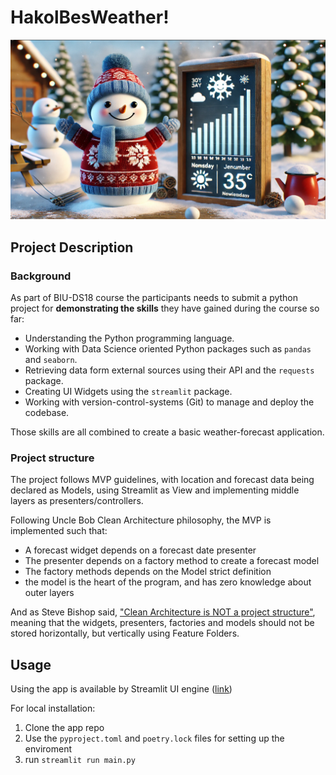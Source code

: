 # HakolBesWeather!
![HakolBesWeather.png](assets/HakolBesWeather.png)
## Project Description

### Background

As part of BIU-DS18 course the participants needs to submit a python project for **demonstrating the skills** they have gained during the course so far:

- Understanding the Python programming language.
- Working with Data Science oriented Python packages such as `pandas` and `seaborn`.
- Retrieving data form external sources using their API and the `requests` package.
- Creating UI Widgets using the `streamlit` package.
- Working with version-control-systems (Git) to manage and deploy the codebase.

Those skills are all combined to create a basic weather-forecast application.

### Project structure

The project follows MVP guidelines, with location and forecast data being declared as Models,
using Streamlit as View and implementing middle layers as presenters/controllers.

Following Uncle Bob Clean Architecture philosophy, the MVP is implemented such that:
* A forecast widget depends on a forecast date presenter
* The presenter depends on a factory method to create a forecast model
* The factory methods depends on the Model strict definition
* the model is the heart of the program, and has zero knowledge about outer layers

And as Steve Bishop said, ["Clean Architecture is NOT a project structure"](https://medium.com/@stevebishop_89684/clean-architecture-is-not-a-project-structure-b158c9c4163f),
meaning that the widgets, presenters, factories and models should not be stored horizontally, but vertically
using Feature Folders.

## Usage

Using the app is available by Streamlit UI engine ([link](https://hakolbesweather.streamlit.app/))

For local installation:
1. Clone the app repo
2. Use the `pyproject.toml` and `poetry.lock` files for setting up the enviroment
3. run `streamlit run main.py`